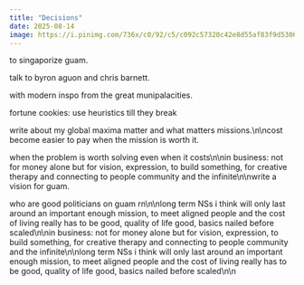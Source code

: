 ```yaml
---
title: "Decisions"
date: 2025-08-14
image: https://i.pinimg.com/736x/c0/92/c5/c092c57320c42e8d55af83f9d5306314.jpg
---
```


to singaporize guam.

talk to byron aguon and chris barnett.

with modern inspo from the great munipalacities.

fortune cookies: use heuristics till they break

write about my global maxima matter and what matters missions.\n\ncost become easier to pay when the mission is worth it.

when the problem is worth solving even when it costs\n\nin business: not for money alone but for vision, expression, to build something, for creative therapy and connecting to people community and the infinite\n\nwrite a vision for guam.

who are good politicians on guam rn\n\nlong term NSs i think will only last around an important enough mission, to meet aligned people and the cost of living really has to be good, quality of life good, basics nailed before scaled\n\nin business: not for money alone but for vision, expression, to build something, for creative therapy and connecting to people community and the infinite\n\nlong term NSs i think will only last around an important enough mission, to meet aligned people and the cost of living really has to be good, quality of life good, basics nailed before scaled\n\n
